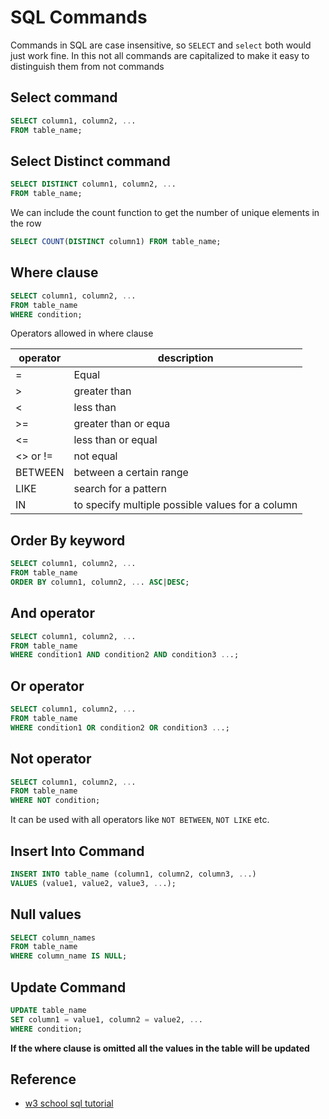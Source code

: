 # SQL Commands

Commands in SQL are case insensitive, so `SELECT` and `select` both would just work fine.
In this not all commands are capitalized to make it easy to distinguish them from not commands

## Select command

```sql
SELECT column1, column2, ...
FROM table_name;
```

## Select Distinct command

```sql
SELECT DISTINCT column1, column2, ...
FROM table_name;
```

We can include the count function to get the number of unique elements in the row

```sql
SELECT COUNT(DISTINCT column1) FROM table_name;
```

## Where clause

```sql
SELECT column1, column2, ...
FROM table_name
WHERE condition;
```

Operators allowed in where clause

| operator | description                                      |
| -------- | ------------------------------------------------ |
| =        | Equal                                            |
| >        | greater than                                     |
| <        | less than                                        |
| >=       | greater than or equa                             |
| <=       | less than or equal                               |
| <> or != | not equal                                        |
| BETWEEN  | between a certain range                          |
| LIKE     | search for a pattern                             |
| IN       | to specify multiple possible values for a column |

## Order By keyword

```sql
SELECT column1, column2, ...
FROM table_name
ORDER BY column1, column2, ... ASC|DESC;
```

## And operator

```sql
SELECT column1, column2, ...
FROM table_name
WHERE condition1 AND condition2 AND condition3 ...; 
```

## Or operator

```sql
SELECT column1, column2, ...
FROM table_name
WHERE condition1 OR condition2 OR condition3 ...;
```

## Not operator

```sql
SELECT column1, column2, ...
FROM table_name
WHERE NOT condition;
```

It can be used with all operators like `NOT BETWEEN`, `NOT LIKE` etc.

## Insert Into Command

```sql
INSERT INTO table_name (column1, column2, column3, ...)
VALUES (value1, value2, value3, ...); 
```

## Null values

```sql
SELECT column_names
FROM table_name
WHERE column_name IS NULL; 
```


## Update Command

```sql
UPDATE table_name
SET column1 = value1, column2 = value2, ...
WHERE condition; 
```

**If the where clause is omitted all the values in the table will be updated**


## Reference 

- [w3 school sql tutorial](https://www.w3schools.com/sql/default.asp)
